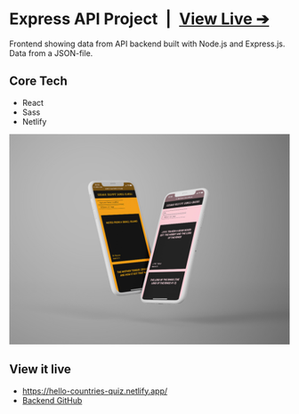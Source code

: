 # Express API Project&ensp;|&ensp;[View Live &#10132;](https://hello-happy-books.netlify.app/)

Frontend showing data from API backend built with Node.js and Express.js. Data from a JSON-file.

## Core Tech

- React
- Sass
- Netlify

![Mockup](mockup.jpg)

## View it live

- https://hello-countries-quiz.netlify.app/
- [Backend GitHub](https://github.com/jonnaru/project-express-api)
